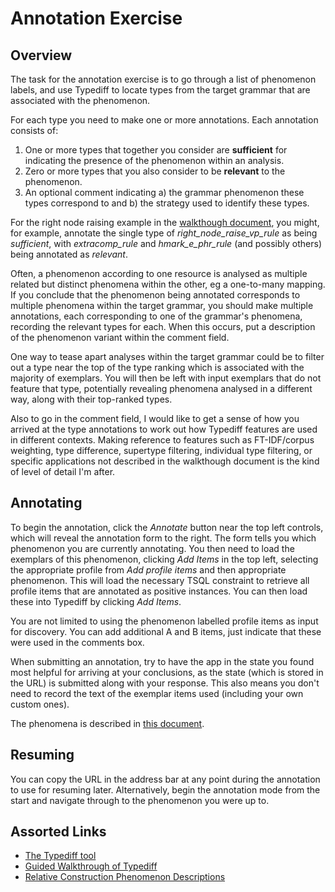# Annotation Exercise

## Overview

The task for the annotation exercise is to go through a list of phenomenon
labels, and use Typediff to locate types from the target grammar that are
associated with the phenomenon.

For each type you need to make one or more annotations. Each annotation consists
of:

1. One or more types that together you consider are **sufficient** for
   indicating the presence of the phenomenon within an analysis.
2. Zero or more types that you also consider to be **relevant** to the
   phenomenon.
3. An optional comment indicating a) the grammar phenomenon these types
   correspond to and b) the strategy used to identify these types.

For the right node raising example in the [walkthough document](/docs/rnr.html),
you might, for example, annotate the single type of *right_node_raise_vp_rule*
as being *sufficient*, with *extracomp_rule* and *hmark_e_phr_rule* (and
possibly others) being annotated as *relevant*.

Often, a phenomenon according to one resource is analysed as multiple related
but distinct phenomena within the other, eg a one-to-many mapping.  If you
conclude that the phenomenon being annotated corresponds to multiple phenomena
within the target grammar, you should make multiple annotations, each
corresponding to one of the grammar's phenomena, recording the relevant types
for each. When this occurs, put a description of the phenomenon variant within
the comment field.

One way to tease apart analyses within the target grammar could be to filter out
a type near the top of the type ranking which is associated with the majority of
exemplars. You will then be left with input exemplars that do not feature that
type, potentially revealing phenomena analysed in a different way, along with
their top-ranked types.

Also to go in the comment field, I would like to get a sense of how you arrived
at the type annotations to work out how Typediff features are used in different
contexts. Making reference to features such as FT-IDF/corpus weighting, type
difference, supertype filtering, individual type filtering, or specific
applications not described in the walkthough document is the kind of level of
detail I'm after.


## Annotating

To begin the annotation, click the *Annotate* button near the top left controls,
which will reveal the annotation form to the right. The form tells you which
phenomenon you are currently annotating. You then need to load the exemplars of
this phenomenon, clicking *Add Items* in the top left, selecting the appropriate
profile from *Add profile items* and then appropriate phenomenon. This will load
the necessary TSQL constraint to retrieve all profile items that are annotated
as positive instances. You can then load these into Typediff by clicking *Add
Items*.

You are not limited to using the phenomenon labelled profile items as input for
discovery. You can add additional A and B items, just indicate that these were
used in the comments box.

When submitting an annotation, try to have the app in the state you found most
helpful for arriving at your conclusions, as the state (which is stored in the
URL) is submitted along with your response. This also means you don't need to
record the text of the exemplar items used (including your own custom ones).

The phenomena is described in [this document]((/docs/phenomena.html)).

## Resuming

You can copy the URL in the address bar at any point during the annotation to
use for resuming later. Alternatively, begin the annotation mode from the start
and navigate through to the phenomenon you were up to.


## Assorted Links

* [The Typediff tool](/)
* [Guided Walkthrough of Typediff](/docs/rnr.html)
* [Relative Construction Phenomenon Descriptions](/docs/phenomena.html)

